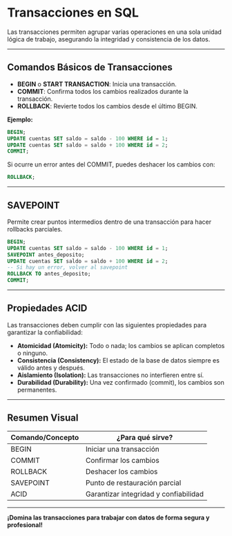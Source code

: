 # Transacciones en SQL

Las transacciones permiten agrupar varias operaciones en una sola unidad lógica de trabajo, asegurando la integridad y consistencia de los datos.

---

## Comandos Básicos de Transacciones

- **BEGIN** o **START TRANSACTION**: Inicia una transacción.
- **COMMIT**: Confirma todos los cambios realizados durante la transacción.
- **ROLLBACK**: Revierte todos los cambios desde el último BEGIN.

**Ejemplo:**

```sql
BEGIN;
UPDATE cuentas SET saldo = saldo - 100 WHERE id = 1;
UPDATE cuentas SET saldo = saldo + 100 WHERE id = 2;
COMMIT;
```

Si ocurre un error antes del COMMIT, puedes deshacer los cambios con:

```sql
ROLLBACK;
```

---

## SAVEPOINT

Permite crear puntos intermedios dentro de una transacción para hacer rollbacks parciales.

```sql
BEGIN;
UPDATE cuentas SET saldo = saldo - 100 WHERE id = 1;
SAVEPOINT antes_deposito;
UPDATE cuentas SET saldo = saldo + 100 WHERE id = 2;
-- Si hay un error, volver al savepoint
ROLLBACK TO antes_deposito;
COMMIT;
```

---

## Propiedades ACID

Las transacciones deben cumplir con las siguientes propiedades para garantizar la confiabilidad:

- **Atomicidad (Atomicity):** Todo o nada; los cambios se aplican completos o ninguno.
- **Consistencia (Consistency):** El estado de la base de datos siempre es válido antes y después.
- **Aislamiento (Isolation):** Las transacciones no interfieren entre sí.
- **Durabilidad (Durability):** Una vez confirmado (commit), los cambios son permanentes.

---

## Resumen Visual

| Comando/Concepto | ¿Para qué sirve?                      |
| ---------------- | ------------------------------------- |
| BEGIN            | Iniciar una transacción               |
| COMMIT           | Confirmar los cambios                 |
| ROLLBACK         | Deshacer los cambios                  |
| SAVEPOINT        | Punto de restauración parcial         |
| ACID             | Garantizar integridad y confiabilidad |

---

**¡Domina las transacciones para trabajar con datos de forma segura y profesional!**
